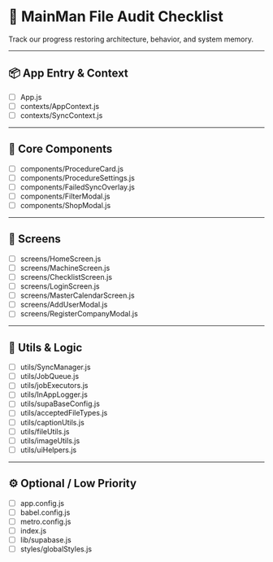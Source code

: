 # 🧠 MainMan File Audit Checklist

Track our progress restoring architecture, behavior, and system memory.

---

## 📦 App Entry & Context
- [ ] App.js
- [ ] contexts/AppContext.js
- [ ] contexts/SyncContext.js

---

## 🧩 Core Components
- [ ] components/ProcedureCard.js
- [ ] components/ProcedureSettings.js
- [ ] components/FailedSyncOverlay.js
- [ ] components/FilterModal.js
- [ ] components/ShopModal.js

---

## 📱 Screens
- [ ] screens/HomeScreen.js
- [ ] screens/MachineScreen.js
- [ ] screens/ChecklistScreen.js
- [ ] screens/LoginScreen.js
- [ ] screens/MasterCalendarScreen.js
- [ ] screens/AddUserModal.js
- [ ] screens/RegisterCompanyModal.js

---

## 🔧 Utils & Logic
- [ ] utils/SyncManager.js
- [ ] utils/JobQueue.js
- [ ] utils/jobExecutors.js
- [ ] utils/InAppLogger.js
- [ ] utils/supaBaseConfig.js
- [ ] utils/acceptedFileTypes.js
- [ ] utils/captionUtils.js
- [ ] utils/fileUtils.js
- [ ] utils/imageUtils.js
- [ ] utils/uiHelpers.js

---

## ⚙️ Optional / Low Priority
- [ ] app.config.js
- [ ] babel.config.js
- [ ] metro.config.js
- [ ] index.js
- [ ] lib/supabase.js
- [ ] styles/globalStyles.js
